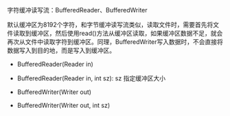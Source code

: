 字符缓冲读写流：BufferedReader、BufferedWriter

默认缓冲区为8192个字符，和字节缓冲读写流类似，读取文件时，需要首先将文件读取到缓冲区，然后使用read()方法从缓冲区读取，如果缓冲区数据不足，就会再次从文件中读取字符到缓冲区。同理，BufferedWriter写入数据时，不会直接将数据写入到目的地，而是写入到缓冲区。

+ BufferedReader(Reader in)
+ BufferedReader(Reader in, int sz): sz 指定缓冲区大小


+ BufferedWriter(Writer out)
+ BufferedWriter(Writer out, int sz)
